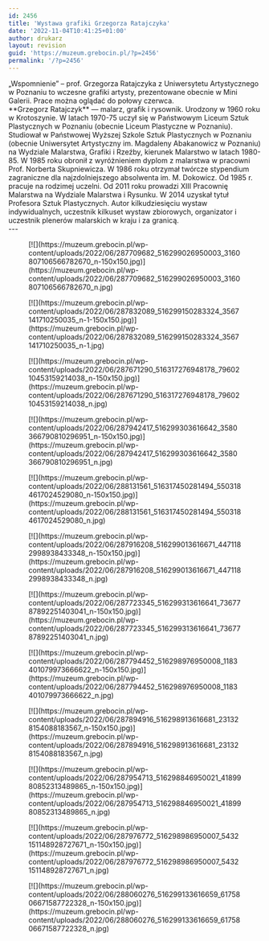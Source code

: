 ```yaml
---
id: 2456
title: 'Wystawa grafiki Grzegorza Ratajczyka'
date: '2022-11-04T10:41:25+01:00'
author: drukarz
layout: revision
guid: 'https://muzeum.grebocin.pl/?p=2456'
permalink: '/?p=2456'
---
```


<div class="" dir="auto"><div class="ecm0bbzt hv4rvrfc ihqw7lf3 dati1w0a" data-ad-comet-preview="message" data-ad-preview="message" id="jsc_c_e9"><div class="j83agx80 cbu4d94t ew0dbk1b irj2b8pg"><div class="qzhwtbm6 knvmm38d"><div class="kvgmc6g5 cxmmr5t8 oygrvhab hcukyx3x c1et5uql ii04i59q"><div dir="auto">„Wspomnienie” – prof. Grzegorza Ratajczyka z Uniwersytetu Artystycznego w Poznaniu to wczesne grafiki artysty, prezentowane obecnie w Mini Galerii. Prace można oglądać do połowy czerwca.</div><div dir="auto"></div></div><div class="cxmmr5t8 oygrvhab hcukyx3x c1et5uql o9v6fnle ii04i59q"><div dir="auto">**Grzegorz Ratajczyk** — malarz, grafik i rysownik. Urodzony w 1960 roku w Krotoszynie. W latach 1970-75 uczył się w Państwowym Liceum Sztuk Plastycznych w Poznaniu (obecnie Liceum Plastyczne w Poznaniu). Studiował w Państwowej Wyższej Szkole Sztuk Plastycznych w Poznaniu (obecnie Uniwersytet Artystyczny im. Magdaleny Abakanowicz w Poznaniu) na Wydziale Malarstwa, Grafiki i Rzeźby, kierunek Malarstwo w latach 1980-85. W 1985 roku obronił z wyróżnieniem dyplom z malarstwa w pracowni Prof. Norberta Skupniewicza. W 1986 roku otrzymał twórcze stypendium zagraniczne dla najzdolniejszego absolwenta im. M. Dokowicz. Od 1985 r. pracuje na rodzimej uczelni. Od 2011 roku prowadzi XIII Pracownię Malarstwa na Wydziale Malarstwa i Rysunku. W 2014 uzyskał tytuł Profesora Sztuk Plastycznych. Autor kilkudziesięciu wystaw indywidualnych, uczestnik kilkuset wystaw zbiorowych, organizator i uczestnik plenerów malarskich w kraju i za granicą.</div></div></div><div dir="auto">---

</div></div><div dir="auto"></div><div class="j83agx80 cbu4d94t ew0dbk1b irj2b8pg"><div dir="auto"><div class="gallery galleryid-2456 gallery-columns-6 gallery-size-thumbnail" id="gallery-989"><figure class="gallery-item"><div class="gallery-icon portrait"> [![](https://muzeum.grebocin.pl/wp-content/uploads/2022/06/287709682_516299026950003_3160807106566782670_n-150x150.jpg)](https://muzeum.grebocin.pl/wp-content/uploads/2022/06/287709682_516299026950003_3160807106566782670_n.jpg) </div></figure><figure class="gallery-item"><div class="gallery-icon landscape"> [![](https://muzeum.grebocin.pl/wp-content/uploads/2022/06/287832089_516299150283324_3567141710250035_n-1-150x150.jpg)](https://muzeum.grebocin.pl/wp-content/uploads/2022/06/287832089_516299150283324_3567141710250035_n-1.jpg) </div></figure><figure class="gallery-item"><div class="gallery-icon portrait"> [![](https://muzeum.grebocin.pl/wp-content/uploads/2022/06/287671290_516317276948178_7960210453159214038_n-150x150.jpg)](https://muzeum.grebocin.pl/wp-content/uploads/2022/06/287671290_516317276948178_7960210453159214038_n.jpg) </div></figure><figure class="gallery-item"><div class="gallery-icon portrait"> [![](https://muzeum.grebocin.pl/wp-content/uploads/2022/06/287942417_516299303616642_3580366790810296951_n-150x150.jpg)](https://muzeum.grebocin.pl/wp-content/uploads/2022/06/287942417_516299303616642_3580366790810296951_n.jpg) </div></figure><figure class="gallery-item"><div class="gallery-icon portrait"> [![](https://muzeum.grebocin.pl/wp-content/uploads/2022/06/288131561_516317450281494_5503184617024529080_n-150x150.jpg)](https://muzeum.grebocin.pl/wp-content/uploads/2022/06/288131561_516317450281494_5503184617024529080_n.jpg) </div></figure><figure class="gallery-item"><div class="gallery-icon portrait"> [![](https://muzeum.grebocin.pl/wp-content/uploads/2022/06/287916208_516299013616671_4471182998938433348_n-150x150.jpg)](https://muzeum.grebocin.pl/wp-content/uploads/2022/06/287916208_516299013616671_4471182998938433348_n.jpg) </div></figure><figure class="gallery-item"><div class="gallery-icon portrait"> [![](https://muzeum.grebocin.pl/wp-content/uploads/2022/06/287723345_516299313616641_7367787892251403041_n-150x150.jpg)](https://muzeum.grebocin.pl/wp-content/uploads/2022/06/287723345_516299313616641_7367787892251403041_n.jpg) </div></figure><figure class="gallery-item"><div class="gallery-icon portrait"> [![](https://muzeum.grebocin.pl/wp-content/uploads/2022/06/287794452_516298976950008_1183401079973666622_n-150x150.jpg)](https://muzeum.grebocin.pl/wp-content/uploads/2022/06/287794452_516298976950008_1183401079973666622_n.jpg) </div></figure><figure class="gallery-item"><div class="gallery-icon portrait"> [![](https://muzeum.grebocin.pl/wp-content/uploads/2022/06/287894916_516298913616681_231328154088183567_n-150x150.jpg)](https://muzeum.grebocin.pl/wp-content/uploads/2022/06/287894916_516298913616681_231328154088183567_n.jpg) </div></figure><figure class="gallery-item"><div class="gallery-icon portrait"> [![](https://muzeum.grebocin.pl/wp-content/uploads/2022/06/287954713_516298846950021_4189980852313489865_n-150x150.jpg)](https://muzeum.grebocin.pl/wp-content/uploads/2022/06/287954713_516298846950021_4189980852313489865_n.jpg) </div></figure><figure class="gallery-item"><div class="gallery-icon portrait"> [![](https://muzeum.grebocin.pl/wp-content/uploads/2022/06/287976772_516298986950007_5432151148928727671_n-150x150.jpg)](https://muzeum.grebocin.pl/wp-content/uploads/2022/06/287976772_516298986950007_5432151148928727671_n.jpg) </div></figure><figure class="gallery-item"><div class="gallery-icon portrait"> [![](https://muzeum.grebocin.pl/wp-content/uploads/2022/06/288060276_516299133616659_6175806671587722328_n-150x150.jpg)](https://muzeum.grebocin.pl/wp-content/uploads/2022/06/288060276_516299133616659_6175806671587722328_n.jpg) </div></figure> </div></div></div></div></div>